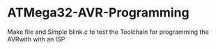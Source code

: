 ATMega32-AVR-Programming
========================

Make file and Simple blink.c to test the Toolchain for programming the AVRwith with an ISP
